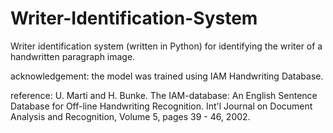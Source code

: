 # Writer-Identification-System

Writer identification system (written in Python) for identifying the writer of a handwritten paragraph image.

acknowledgement: the model was trained using IAM Handwriting Database. 

reference:
U. Marti and H. Bunke. The IAM-database: An English Sentence Database for Off-line Handwriting Recognition. Int'l Journal on Document Analysis and Recognition, Volume 5, pages 39 - 46, 2002.

